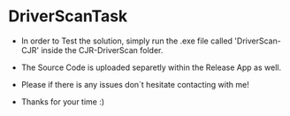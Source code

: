 # DriverScanTask


- In order to Test the solution, simply run the .exe file called 'DriverScan-CJR' inside the CJR-DriverScan folder.
- The Source Code is uploaded separetly within the Release App as well.
- Please if there is any issues don`t hesitate contacting with me!
  
- Thanks for your time :)
